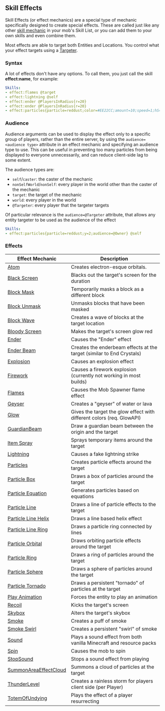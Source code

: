 Skill Effects
-------------

Skill Effects (or effect mechanics) are a special type of mechanic
specifically designed to create special effects. These are called just
like any other [skill mechanic][] in your mob's Skill List, or you can
add them to your own skills and even combine them.

Most effects are able to target both Entities and Locations. You control
what your effect targets using a [Targeter][].

### Syntax

A lot of effects don't have any options. To call them, you just call the
skill **effect:name**, for example:

```yaml
Skills:
- effect:flames @target
- effect:lightning @self
- effect:ender @PlayersInRadius{r=20}
- effect:ender @PlayersInRadius{r=20}
- effect:particles{particle=reddust;color=#EE22CC;amount=10;speed=1;hS=0.15;vS=.15;audience=Target} @target
```

### Audience 
Audience arguments can be used to display the effect only to a specific group of players, rather than the entire server, by using the `audience=<audience type>` attribute in an effect mechanic and specifying an audience type to use. This can be useful in preventing too many particles from being displayed to everyone unnecessarily, and can reduce client-side lag to some extent.

The audience types are:
- `self`/`caster`: the caster of the mechanic
- `nonSelfWorld`/`nonSelf`: every player in the world other than the caster of the mechanic
- `target`: the target of the mechanic
- `world`: every player in the world
- `@Targeter`: every player that the targeter targets

Of particular relevance is the `audience=@Targeter` attribute, that allows any entity targeter to be used as the audience of the effect
```yaml
Skills:
- effect:particles{particle=reddust;y=2;audience=@Owner} @self
```

### Effects

| Effect Mechanic  | Description |
|----------------------|-----------------------------------------------------------------------|
| [Atom][] | Creates electron-esque orbitals.   |
| [Black Screen][] | Blacks out the target's screen for the duration   |
| [Block Mask][]   | Temporarily masks a block as a different block|
| [Block Unmask][] | Unmasks blocks that have been masked |
| [Block Wave][]   | Creates a wave of blocks at the target location   |
| [Bloody Screen][]| Makes the target's screen glow red   |
| [Ender][]| Causes the "Ender" effect|
| [Ender Beam][]   | Creates the enderbeam effects at the target (similar to End Crystals)   |
| [Explosion][]| Causes an explosion effect   |
| [Firework][] | Causes a firework explosion (currently not working in most builds) |
| [Flames][]   | Causes the Mob Spawner flame effect  |
| [Geyser][]   | Creates a "geyser" of water or lava  |
| [Glow][] | Gives the target the glow effect with different colors (req. GlowAPI) |
| [GuardianBeam][] | Draw a guardian beam between the origin and the target|
| [Item Spray][]   | Sprays temporary items around the target |
| [Lightning][]| Causes a fake lightning strike   |
| [Particles][]| Creates particle effects around the target|
| [Particle Box][] | Draws a box of particles around the target|
| [Particle Equation][]| Generates particles based on equations|
| [Particle Line][]| Draws a line of particle effects to the target|
| [Particle Line Helix][]| Draws a line based helix effect|
| [Particle Line Ring][]| Draws a particle ring connected by lines|
| [Particle Orbital][] | Draws orbiting particle effects around the target |
| [Particle Ring][]| Draws a ring of particles around the target   |
| [Particle Sphere][]  | Draws a sphere of particles around the target |
| [Particle Tornado][] | Draws a persistent "tornado" of particles at the target   |
| [Play Animation][]   | Forces the entity to play an animation   |
| [Recoil][]   | Kicks the target's screen|
| [Skybox][]   | Alters the target's skybox   |
| [Smoke][]| Creates a puff of smoke  |
| [Smoke Swirl][]  | Creates a persistent "swirl" of smoke|
| [Sound][]| Plays a sound effect from both vanilla Minecraft and resource packs   |   
| [Spin][] | Causes the mob to spin   |
| [StopSound][]| Stops a sound effect from playing|
| [SummonAreaEffectCloud][]| Summons a cloud of particles at the target|
| [ThunderLevel][] | Creates a rainless storm for players client side (per Player)   |
| [TotemOfUndying][] | Plays the effect of a player resurrecting   |

<!--
### EffectLib Effects

These effects require the plugin "EffectLib" to be installed to use.

**Note: EffectLib was dropped in MM ver 4.11, so the below effects no longer work.**

| Effect Mechanic | Description  |
|---------------------|-------------------------------------------------------|
| [Atom][]| Creates a representation of an atom around the target |
| [Particle Vortex][] | Draws a "vortex" of particles around the target   |
| [DNA][] |  |
Edit: (Dant35tra5t) Atom is working for some reason. Putting it in main list.
-->

  [skill mechanic]: /skills/mechanics/
  [Targeter]: /skills/targeters/
  [Atom]:  /skills/effects/atom
  [Black Screen]: /skills/effects/blackscreen
  [Block Mask]: /skills/effects/blockmask
  [Block Unmask]: /skills/effects/blockunmask
  [Block Wave]: /skills/effects/blockwave
  [Bloody Screen]: /skills/effects/bloodyscreen
  [Ender]: /skills/effects/ender
  [Ender Beam]: /skills/effects/enderbeam
  [Explosion]: /skills/effects/explosion
  [Firework]: /skills/effects/firework
  [Flames]: /skills/effects/flames
  [Geyser]: /skills/effects/geyser
  [Glow]: /skills/effects/glow
  [GuardianBeam]: /effects/guardianbeam
  [Item Spray]: /skills/effects/itemspray
  [Lightning]: /skills/effects/lightning
  [Particles]: /skills/effects/particles
  [Particle Box]: /skills/effects/particlebox
  [Particle Equation]: /skills/effects/particleequation
  [Particle Line]: /skills/effects/particleline
  [Particle Line Helix]: /skills/effects/particlelinehelix
  [Particle Line Ring]: /skills/effects/particlelinering
  [Particle Orbital]: /skills/effects/particleorbital
  [Particle Ring]: /skills/effects/particlering
  [Particle Sphere]: /skills/effects/particlesphere
  [Particle Tornado]: /skills/effects/particletornado
  [Recoil]: /skills/effects/recoil
  [Skybox]: /skills/effects/skybox
  [Smoke]: /skills/effects/smoke
  [Smoke Swirl]: /skills/effects/smokeswirl
  [Sound]: /skills/effects/sound
  [Spin]: /skills/effects/spin
  [StopSound]: /skills/effects/stopsound
  [SummonAreaEffectCloud]: /skills/effects/summonareaeffectcloud
  [ThunderLevel]: /skills/effects/thunderlevel
  [TotemOfUndying]: /skills/effects/totemOfUndying
  [Atom]: /skills/effects/atom
  [Particle Vortex]: /skills/effects/particlevortex
  [DNA]: /skills/effects/dna
  [Play Animation]: /skills/effects/playanimation